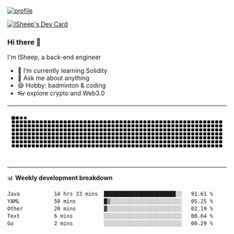 [![profile](https://user-images.githubusercontent.com/54968314/208005045-e4b42f3b-833d-4242-bfcc-e764865553a2.svg)](https://www.calligrapher.ai/)

<a href="https://app.daily.dev/linziyang1106"><img src="https://api.daily.dev/devcards/v2/i4Spwx5Skx5FpTqWcwoit.png?r=kgx&type=wide" width="652" alt="ISheep's Dev Card"/></a>

### Hi there 🐏

I'm ISheep, a back-end engineer

- 🔭 I’m currently learning Solidity
- 💬 Ask me about anything
- 😄 Hobby: badminton & coding
- 👓 explore crypto and Web3.0

-------

![](https://raw.githubusercontent.com/ISheepp/ISheepp/output/github-contribution-grid-snake.svg)

-------

📊 **Weekly development breakdown**
<!--START_SECTION:waka-->

```txt
Java           14 hrs 33 mins  ███████████████████████░░   91.61 %
YAML           50 mins         █▒░░░░░░░░░░░░░░░░░░░░░░░   05.25 %
Other          20 mins         ▓░░░░░░░░░░░░░░░░░░░░░░░░   02.19 %
Text           6 mins          ░░░░░░░░░░░░░░░░░░░░░░░░░   00.64 %
Go             2 mins          ░░░░░░░░░░░░░░░░░░░░░░░░░   00.29 %
```

<!--END_SECTION:waka-->

